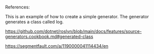 

References:

This is an example of how to create a simple generator.
The generator generates a class called log.


https://github.com/dotnet/roslyn/blob/main/docs/features/source-generators.cookbook.md#generated-class

https://segmentfault.com/a/1190000041114434/en

